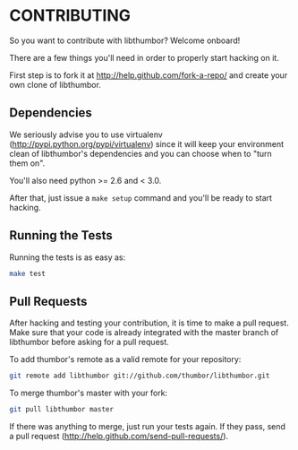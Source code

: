 # CONTRIBUTING

So you want to contribute with libthumbor? Welcome onboard!

There are a few things you'll need in order to properly start hacking on it.

First step is to fork it at http://help.github.com/fork-a-repo/ and create your own clone of libthumbor.

## Dependencies

We seriously advise you to use virtualenv (http://pypi.python.org/pypi/virtualenv) since it will keep your environment clean of libthumbor's dependencies and you can choose when to "turn them on".

You'll also need python >= 2.6 and < 3.0.

After that, just issue a `make setup` command and you'll be ready to start hacking.

## Running the Tests

Running the tests is as easy as:

~~~bash
make test
~~~

## Pull Requests

After hacking and testing your contribution, it is time to make a pull request. Make sure that your code is already integrated with the master branch of libthumbor before asking for a pull request.

To add thumbor's remote as a valid remote for your repository:

~~~bash
git remote add libthumbor git://github.com/thumbor/libthumbor.git
~~~

To merge thumbor's master with your fork:

~~~bash
git pull libthumbor master
~~~

If there was anything to merge, just run your tests again. If they pass, send a pull request (http://help.github.com/send-pull-requests/).
